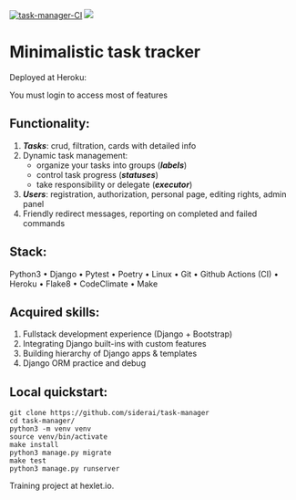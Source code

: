[![task-manager-CI](https://github.com/siderai/task-manager/actions/workflows/task-manager-CI.yml/badge.svg)](https://github.com/siderai/task-manager/actions/workflows/task-manager-CI.yml)
<a href="https://codeclimate.com/github/siderai/task-manager/test_coverage"><img src="https://api.codeclimate.com/v1/badges/777d2c6fdc6f40625215/test_coverage" /></a>

# Minimalistic task tracker

Deployed at Heroku: 

You must login to access most of features

## Functionality:

1. ***Tasks***: crud, filtration, cards with detailed info
2. Dynamic task management: 
      - organize your tasks into groups (***labels***) 
      - control task progress (***statuses***)
      - take responsibility or delegate (***executor***)
3. ***Users***: registration, authorization, personal page, editing rights, admin panel
4. Friendly redirect messages, reporting on completed and failed commands



## Stack:

Python3
• Django
• Pytest
• Poetry
• Linux
• Git
• Github Actions (CI)
• Heroku
• Flake8
• CodeClimate
• Make

## Acquired skills: 
1. Fullstack development experience (Django + Bootstrap)
2. Integrating Django built-ins with custom features
3. Building hierarсhy of Django apps & templates
4. Django ORM practice and debug


## Local quickstart:

``` 
git clone https://github.com/siderai/task-manager
cd task-manager/
python3 -m venv venv
source venv/bin/activate
make install
python3 manage.py migrate
make test
python3 manage.py runserver
```

Training project at hexlet.io.


